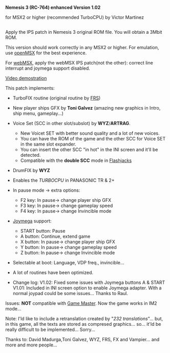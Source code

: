 **Nemesis 3 (RC-764) enhanced Version 1.02**


for MSX2 or higher (recommended TurboCPU)
by Victor Martinez
##

Apply the IPS patch in Nemesis 3 original ROM file. You will obtain a 3Mbit ROM.

This version should work correctly in any MSX2 or higher. For emulation, use [openMSX](https://openmsx.org/) for the best experience.

For [webMSX](http://webmsx.org/), apply the webMSX IPS patch(not the other): correct line interrupt and joymega support disabled.

[Video demostration](https://youtu.be/0IPT3a7ZkYE)


This patch implements:
  
  - TurboFIX routine (original routine by [FRS](http://frs.badcoffee.info/))
  - New player ships GFX by **Toni Galvez** (amazing new graphics in Intro, ship menu, gameplay...)
  - Voice Set (SCC in other slot/subslot) by **WYZ**/**ARTRAG**.
      - New Voicet SET with better sound quality and a lot of new voices.
      - You can have the ROM of the game and the other SCC for Voice SET in the same slot expander.
      - You can insert the other SCC "in hot" in the INI screen and it'll be detected.
      - Compatible with the **double SCC** mode in [Flashjacks](http://www.acuariotuning.com/flashjacks)
  
  - DrumFIX by **WYZ**
  - Enables the *TURBOCPU* in PANASONIC TR & 2+
  - In pause mode -> extra options:
      - F2 key: In pause-> change player ship GFX
      - F3 key: In pause-> change gameplay speed
      - F4 key: In pause-> change Invincible mode
      
  - [Joymega](http://frs.badcoffee.info/hardware/joymega-en.html) support:
      - START button: Pause
      - A button: Continue, extend game
      - X button: In pause-> change player ship GFX
      - Y button: In pause-> change gameplay speed
      - Z button: In pause-> change Invincible mode
  
  - Selectable at boot: Language, VDP freq., invincible...
  - A lot of routines have been optimized.
  

- Change log:
   V1.02: Fixed some issues with Joymega buttons A & START
   V1.01: Included in INI screen option to enable Joymega adapter. With a normal joypad could be some issues... Thanks to Raul.

Issues: **NOT** compatible with [Game Master](https://en.wikipedia.org/wiki/Konami_Game_Master). Now the game works in IM2 mode...

Note: I'ld like to include a retranslation created by "*232 translations*"... but, in this game, all the texts are stored as
compresed graphics... so... it'ld be really difficult to be implemented... Sorry... 



Thanks to: David Madurga,Toni Galvez, WYZ, FRS, FX and Vampier... and more and more people...
